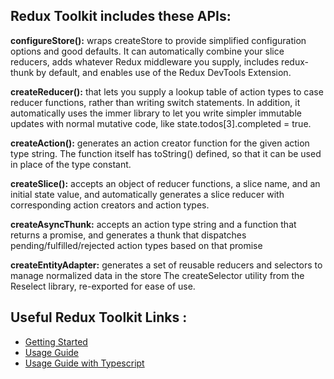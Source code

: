 ## Redux Toolkit includes these APIs:

**configureStore():** wraps createStore to provide simplified configuration options and good defaults. It can automatically combine your slice reducers, adds whatever Redux middleware you supply, includes redux-thunk by default, and enables use of the Redux DevTools Extension.

**createReducer():** that lets you supply a lookup table of action types to case reducer functions, rather than writing switch statements. In addition, it automatically uses the immer library to let you write simpler immutable updates with normal mutative code, like state.todos[3].completed = true.

**createAction():** generates an action creator function for the given action type string. The function itself has toString() defined, so that it can be used in place of the type constant.

**createSlice():** accepts an object of reducer functions, a slice name, and an initial state value, and automatically generates a slice reducer with corresponding action creators and action types.

**createAsyncThunk:** accepts an action type string and a function that returns a promise, and generates a thunk that dispatches pending/fulfilled/rejected action types based on that promise

**createEntityAdapter:** generates a set of reusable reducers and selectors to manage normalized data in the store
The createSelector utility from the Reselect library, re-exported for ease of use.

## Useful Redux Toolkit Links :

- [Getting Started](https://redux-toolkit.js.org/introduction/getting-started)
- [Usage Guide](https://redux-toolkit.js.org/usage/usage-guide)
- [Usage Guide with Typescript](https://redux-toolkit.js.org/usage/usage-with-typescript)
